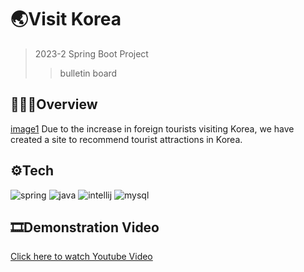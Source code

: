 #  🌏Visit Korea
> 2023-2 Spring Boot Project
>> bulletin board


##  👩🏻‍💻Overview
[image1](https://github.com/chokyungjin0504/member/blob/main/image1.png)
Due to the increase in foreign tourists visiting Korea, we have created a site to recommend tourist attractions in Korea.


##  ⚙️Tech
![spring](https://img.shields.io/badge/Spring-6DB33F?style=for-the-badge&logo=spring&logoColor=white)
![java](https://img.shields.io/badge/Java-ED8B00?style=for-the-badge&logo=openjdk&logoColor=white)
![intellij](https://img.shields.io/badge/IntelliJ_IDEA-000000.svg?style=for-the-badge&logo=intellij-idea&logoColor=white)
![mysql](https://img.shields.io/badge/MySQL-00000F?style=for-the-badge&logo=mysql&logoColor=white)



##  🎞️Demonstration Video
[Click here to watch Youtube Video](https://youtu.be/84WbuymXzg4)
